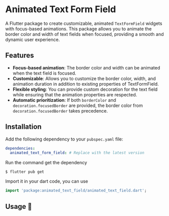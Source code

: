 # Animated Text Form Field

A Flutter package to create customizable, animated `TextFormField` widgets with focus-based animations. This package allows you to animate the border color and width of text fields when focused, providing a smooth and dynamic user experience.

## Features

- **Focus-based animation**: The border color and width can be animated when the text field is focused.
- **Customizable**: Allows you to customize the border color, width, and animation duration in addition to existing properties of TextFormField.
- **Flexible styling**: You can provide custom decoration for the text field while ensuring that the animation properties are respected.
- **Automatic prioritization**: If both `borderColor` and `decoration.focusedBorder` are provided, the border color from `decoration.focusedBorder` takes precedence.

## Installation

Add the following dependency to your `pubspec.yaml` file:

```yaml
dependencies:
  animated_text_form_field: # Replace with the latest version
```

Run the command get the dependency

```command
$ flutter pub get
```

Import it in your dart code, you can use

```dart
import 'package:animated_text_field/animated_text_field.dart';
```

## Usage 🤯
